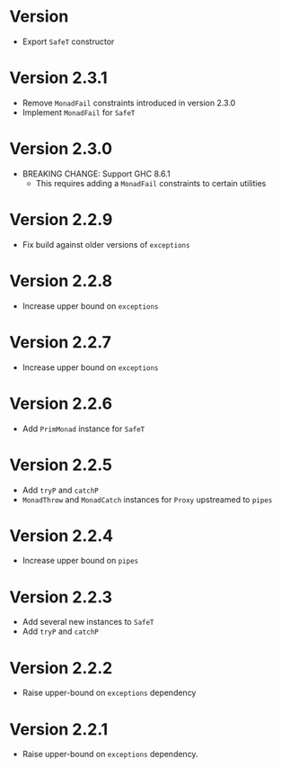 # Version

* Export `SafeT` constructor

# Version 2.3.1

* Remove `MonadFail` constraints introduced in version 2.3.0
* Implement `MonadFail` for `SafeT`

# Version 2.3.0

* BREAKING CHANGE: Support GHC 8.6.1
    * This requires adding a `MonadFail` constraints to certain utilities

# Version 2.2.9

* Fix build against older versions of `exceptions`

# Version 2.2.8

* Increase upper bound on `exceptions`

# Version 2.2.7

* Increase upper bound on `exceptions`

# Version 2.2.6

* Add `PrimMonad` instance for `SafeT`

# Version 2.2.5

* Add `tryP` and `catchP`
* `MonadThrow` and `MonadCatch` instances for `Proxy` upstreamed to `pipes`

# Version 2.2.4

* Increase upper bound on `pipes`

# Version 2.2.3

* Add several new instances to `SafeT`
* Add `tryP` and `catchP`

# Version 2.2.2

* Raise upper-bound on `exceptions` dependency

# Version 2.2.1

* Raise upper-bound on `exceptions` dependency.
